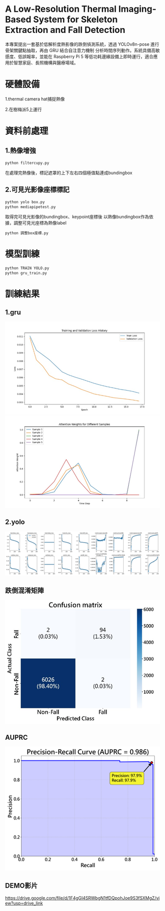 # A Low-Resolution Thermal Imaging-Based System for Skeleton Extraction and Fall Detection

本專案提出一套基於低解析度熱影像的跌倒偵測系統，透過 YOLOv8n-pose 進行骨架關鍵點抽取，再由 GRU 結合自注意力機制 分析時間序列動作。系統具備高敏感度、低誤報率，並能在 Raspberry Pi 5 等低功耗邊緣設備上即時運行，適合應用於智慧家庭、長照機構與醫療場域。

# 硬體設備
1.thermal camera hat捕捉熱像

2.在樹梅派5上運行

# 資料前處理
## 1.熱像增強
```
python filtercupy.py
```
在處理完熱像後，標記遮罩的上下左右四個極值點連成bundingbox

## 2.可見光影像座標標記
```
python yolo box.py
python mediapipetest.py
```
取得完可見光影像的bundingbox、keypoint座標後
以熱像bundingbox作為依據，調整可見光座標為熱像label
```
python 調整box座標.py
```

# 模型訓練
```
python TRAIN YOLO.py
python gru_train.py
```

# 訓練結果
## 1.gru
![Accuracy](gru_result.jpg)
![Accuracy](注意力.jpg)

## 2.yolo
![Accuracy](results.png)

## 跌倒混淆矩陣
![Accuracy](混淆矩陣.jpg)

## AUPRC
![Accuracy](test_result_pr_curve.png)

## DEMO影片
https://drive.google.com/file/d/1F4gGI4SRWbgN1tfDQpohJoe9S3fSXMgZ/view?usp=drive_link
